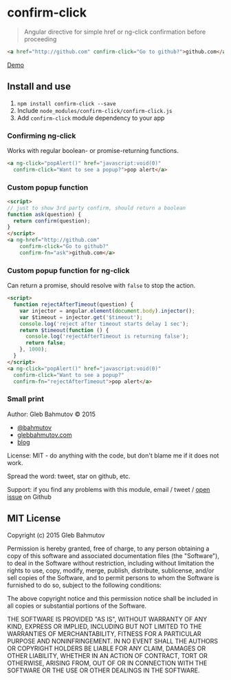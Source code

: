 # confirm-click

> Angular directive for simple href or ng-click confirmation before proceeding

```html
<a href="http://github.com" confirm-click="Go to github?">github.com</a>
```

[Demo](http://glebbahmutov.com/confirm-click/)

## Install and use

1. `npm install confirm-click --save`
2. Include `node_modules/confirm-click/confirm-click.js` 
3. Add `confirm-click` module dependency to your app

### Confirming ng-click

Works with regular boolean- or promise-returning functions.

```html
<a ng-click="popAlert()" href="javascript:void(0)"
  confirm-click="Want to see a popup?">pop alert</a>
```

### Custom popup function

```html
<script>
// just to show 3rd party confirm, should return a boolean
function ask(question) {
  return confirm(question);
}
</script>
<a ng-href="http://github.com" 
    confirm-click="Go to github?" 
    confirm-fn="ask">github.com</a>
```

### Custom popup function for ng-click

Can return a promise, should resolve with `false` to stop the action.

```html
<script>
  function rejectAfterTimeout(question) {
    var injector = angular.element(document.body).injector();
    var $timeout = injector.get('$timeout');
    console.log('reject after timeout starts delay 1 sec');
    return $timeout(function () {
      console.log('rejectAfterTimeout is returning false');
      return false;
    }, 1000);
  }
</script>
<a ng-click="popAlert()" href="javascript:void(0)"
  confirm-click="Want to see a popup?"
  confirm-fn="rejectAfterTimeout">pop alert</a>
```

### Small print

Author: Gleb Bahmutov &copy; 2015

* [@bahmutov](https://twitter.com/bahmutov)
* [glebbahmutov.com](http://glebbahmutov.com)
* [blog](http://bahmutov.calepin.co/)

License: MIT - do anything with the code, but don't blame me if it does not work.

Spread the word: tweet, star on github, etc.

Support: if you find any problems with this module, email / tweet /
[open issue](https://github.com/bahmutov/confirm-click/issues) on Github

## MIT License

Copyright (c) 2015 Gleb Bahmutov

Permission is hereby granted, free of charge, to any person
obtaining a copy of this software and associated documentation
files (the "Software"), to deal in the Software without
restriction, including without limitation the rights to use,
copy, modify, merge, publish, distribute, sublicense, and/or sell
copies of the Software, and to permit persons to whom the
Software is furnished to do so, subject to the following
conditions:

The above copyright notice and this permission notice shall be
included in all copies or substantial portions of the Software.

THE SOFTWARE IS PROVIDED "AS IS", WITHOUT WARRANTY OF ANY KIND,
EXPRESS OR IMPLIED, INCLUDING BUT NOT LIMITED TO THE WARRANTIES
OF MERCHANTABILITY, FITNESS FOR A PARTICULAR PURPOSE AND
NONINFRINGEMENT. IN NO EVENT SHALL THE AUTHORS OR COPYRIGHT
HOLDERS BE LIABLE FOR ANY CLAIM, DAMAGES OR OTHER LIABILITY,
WHETHER IN AN ACTION OF CONTRACT, TORT OR OTHERWISE, ARISING
FROM, OUT OF OR IN CONNECTION WITH THE SOFTWARE OR THE USE OR
OTHER DEALINGS IN THE SOFTWARE.
